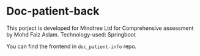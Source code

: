# Doc-patient-back
This porject is developed for Mindtree Ltd for Comprehensive assessment by Mohd Faiz Aslam.
 Technology-used: Springboot

You can find the frontend in `doc_patient-info` repo.
